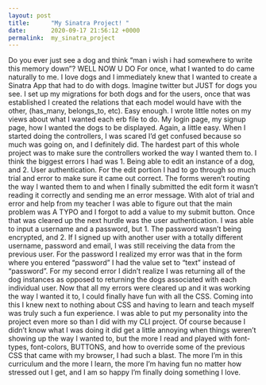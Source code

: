 ```yaml
---
layout: post
title:      "My Sinatra Project! "
date:       2020-09-17 21:56:12 +0000
permalink:  my_sinatra_project
---
```



Do you ever just see a dog and think “man i wish i had somewhere to write this memory down”? WELL NOW U DO 
For once, what I wanted to do came naturally to me. I love dogs and I immediately knew that I wanted to create a Sinatra App that had to do with dogs. Imagine twitter but JUST for dogs you see. 
I set up my migrations for both dogs and for the users, once that was established I created the relations that each model would have with the other, (has_many, belongs_to, etc). Easy enough. I wrote little notes on my views about what I wanted each erb file to do. My login page, my signup page, how I wanted the dogs to be displayed. Again, a little easy. When I started doing the controllers, I was scared I’d get confused because so much was going on, and I definitely did. The hardest part of this whole project was to make sure the controllers worked the way I wanted them to. 
I think the biggest errors I had was 1. Being able to edit an instance of a dog, and 2. User authentication. For the edit portion I had to go through so much trial and error to make sure it came out correct. The forms weren’t routing the way I wanted them to and when I finally submitted the edit form it wasn’t reading it correctly and sending me an error message. With alot of trial and error and help from my teacher I was able to figure out that the main problem was A TYPO and I forgot to add a value to my submit button. Once that was cleared up the next hurdle was the user authentication. I was able to input a username and a password, but 1. The password wasn’t being encrypted, and 2. If I signed up with another user with a totally different username, password and email, I was still receiving the data from the previous user. For the password I realized my error was that in the form where you entered “password” I had the value set to “text” instead of “password”. For my second error I didn’t realize I was returning all of the dog instances as opposed to returning the dogs associated with each individual user. 
Now that all my errors were cleared up and it was working the way I wanted it to, I could finally have fun with all the CSS. Coming into this I knew next to nothing about CSS and having to learn and teach myself was truly such a fun experience. I was able to put my personality into the project even more so than I did with my CLI project. Of course because I didn’t know what I was doing it did get a little annoying when things weren’t showing up the way I wanted to, but the more I read and played with font-types, font-colors, BUTTONS, and how to override some of the previous CSS that came with my browser, I had such a blast. 
The more I’m in this curriculum and the more I learn, the more I’m having fun no matter how stressed out I get, and I am so happy I’m finally doing something I love. 

